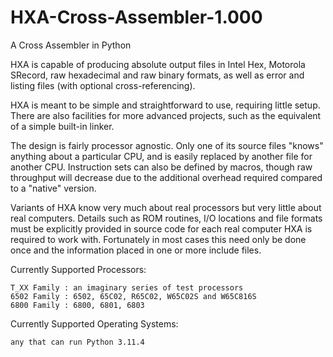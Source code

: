 # HXA-Cross-Assembler-1.000
A Cross Assembler in Python

HXA is capable of producing absolute output files in Intel Hex, Motorola SRecord, raw hexadecimal and raw binary formats, as well as error and listing files (with optional cross-referencing).

HXA is meant to be simple and straightforward to use, requiring little setup. There are also facilities for more advanced projects, such as the equivalent of a simple built-in linker.

The design is fairly processor agnostic. Only one of its source files "knows" anything about a particular CPU, and is easily replaced by another file for another CPU. Instruction sets can also be defined by macros, though raw throughput will decrease due to the additional overhead required compared to a "native" version.

Variants of HXA know very much about real processors but very little about real computers. Details such as ROM routines, I/O locations and file formats must be explicitly provided in source code for each real computer HXA is required to work with. Fortunately in most cases this need only be done once and the information placed in one or more include files.

Currently Supported Processors:

    T_XX Family : an imaginary series of test processors
    6502 Family : 6502, 65C02, R65C02, W65C02S and W65C816S
    6800 Family : 6800, 6801, 6803

Currently Supported Operating Systems:

    any that can run Python 3.11.4
